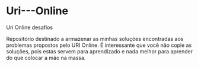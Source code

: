 # Uri---Online
Uri Online desafios

Repositório destinado a armazenar as minhas soluções encontradas aos problemas propostos pelo URI Online.
É interessante que você não copie as soluções, pois estas servem para aprendizado e nada melhor para aprender do que 
colocar a mão na massa.
